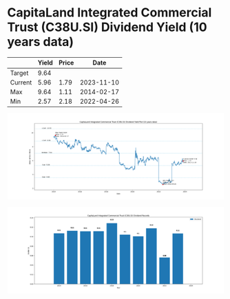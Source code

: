 # CapitaLand Integrated Commercial Trust (C38U.SI) Dividend Yield (10 years data)

|     | Yield   | Price | Date       |
|-----|---------|-------|------------|
| Target | 9.64 |  |  |
| Current | 5.96 | 1.79  | 2023-11-10 |
| Max | 9.64 | 1.11  | 2014-02-17 |
| Min | 2.57 | 2.18  | 2022-04-26 |

![Plot of Dividend Yield for CapitaLand Integrated Commercial Trust (C38U.SI)](C38U_div_10.png)

![Plot of Annual Dividend Per Unit for CapitaLand Integrated Commercial Trust (C38U.SI)](C38U_yearly_dpu.png)
